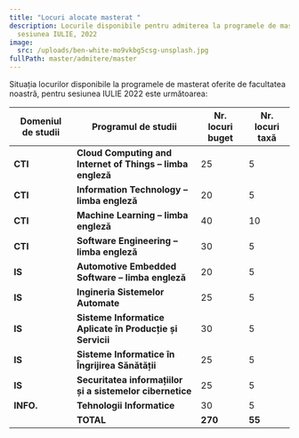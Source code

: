 ```yaml
---
title: "Locuri alocate masterat "
description: Locurile disponibile pentru admiterea la programele de masterat,
  sesiunea IULIE, 2022
image:
  src: /uploads/ben-white-mo9vkbg5csg-unsplash.jpg
fullPath: master/admitere/master
---
```

Situația locurilor disponibile la programele de masterat oferite de facultatea noastră, pentru sesiunea IULIE 2022 este următoarea:

| **Domeniul de  studii** | **Programul de studii**                                    | **Nr. locuri buget** | **Nr. locuri taxă** |
| ----------------------- | ---------------------------------------------------------- | -------------------- | ------------------- |
| **CTI**                 | **Cloud Computing and Internet of Things – limba engleză** | 25                   | 5                   |
| **CTI**                 | **Information Technology – limba engleză**                 | 20                   | 5                   |
| **CTI**                 | **Machine Learning – limba engleză**                       | 40                   | 10                  |
| **CTI**                 | **Software Engineering – limba engleză**                   | 30                   | 5                   |
| **IS**                  | **Automotive Embedded Software – limba engleză**           | 20                   | 5                   |
| **IS**                  | **Ingineria Sistemelor Automate**                          | 25                   | 5                   |
| **IS**                  | **Sisteme Informatice Aplicate în Producție și Servicii**  | 30                   | 5                   |
| **IS**                  | **Sisteme Informatice în Îngrijirea Sănătății**            | 25                   | 5                   |
| **IS**                  | **Securitatea informațiilor și a sistemelor cibernetice**  | 25                   | 5                   |
| **INFO.**               | **Tehnologii Informatice**                                 | 30                   | 5                   |
|                         | **TOTAL**                                                  | **270**              | **55**              |